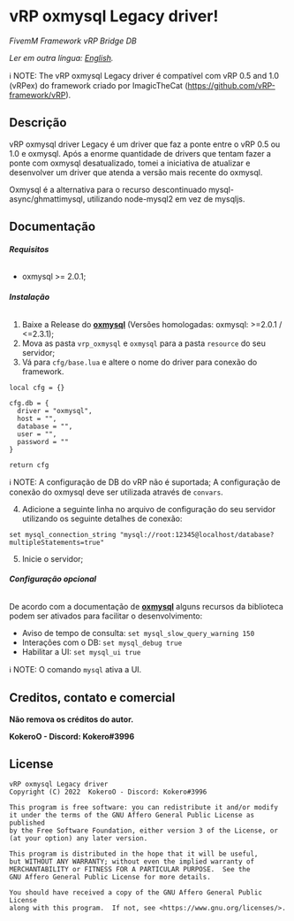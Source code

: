  #  vRP oxmysql Legacy driver!
_FivemM Framework vRP Bridge DB_

*Ler em outra língua: [English](README.md).*

:information_source: NOTE: The vRP oxmysql Legacy driver é compatível com vRP 0.5 and 1.0 (vRPex) do framework criado por ImagicTheCat (https://github.com/vRP-framework/vRP).

## Descrição
vRP oxmysql driver Legacy é um driver que faz a ponte entre o vRP 0.5 ou 1.0 e oxmysql. Após a enorme quantidade de drivers que tentam fazer a ponte com oxmysql desatualizado, tomei a iniciativa de atualizar e desenvolver um driver que atenda a versão mais recente do oxmysql.

Oxmysql é a alternativa para o recurso descontinuado mysql-async/ghmattimysql, utilizando node-mysql2 em vez de mysqljs.

## Documentação

###### **Requisitos**

- oxmysql >= 2.0.1;

###### **Instalação**

1. Baixe a Release do [**oxmysql**](https://github.com/overextended/oxmysql/releases) (Versões homologadas: oxmysql: >=2.0.1 / <=2.3.1);
2. Mova as pasta `vrp_oxmysql` e `oxmysql` para a pasta `resource` do seu servidor;
3. Vá para `cfg/base.lua` e altere o nome do driver para conexão do framework.
```
local cfg = {}

cfg.db = {
  driver = "oxmysql",
  host = "",
  database = "",
  user = "",
  password = ""
}

return cfg
```
:information_source: NOTE: A configuração de DB do vRP não é suportada; A configuração de conexão do oxmysql deve ser utilizada através de `convars`.

4. Adicione a seguinte linha no arquivo de configuração do seu servidor utilizando os seguinte detalhes de conexão:
```
set mysql_connection_string "mysql://root:12345@localhost/database?multipleStatements=true"
```
5. Inicie o servidor;


###### **Configuração opcional**

De acordo com a documentação de [**oxmysql**](https://overextended.github.io/oxmysql/) alguns recursos da biblioteca podem ser ativados para facilitar o desenvolvimento:
- Aviso de tempo de consulta: `set mysql_slow_query_warning 150`
- Interações com o DB: `set mysql_debug true`
- Habilitar a UI: `set mysql_ui true`

:information_source: NOTE: O comando `mysql` ativa a UI.

## Creditos, contato e comercial
**Não remova os créditos do autor.**

**KokeroO - Discord: Kokero#3996**

## License
  ```
  vRP oxmysql Legacy driver
  Copyright (C) 2022  KokeroO - Discord: Kokero#3996

  This program is free software: you can redistribute it and/or modify
  it under the terms of the GNU Affero General Public License as published
  by the Free Software Foundation, either version 3 of the License, or
  (at your option) any later version.

  This program is distributed in the hope that it will be useful,
  but WITHOUT ANY WARRANTY; without even the implied warranty of
  MERCHANTABILITY or FITNESS FOR A PARTICULAR PURPOSE.  See the
  GNU Affero General Public License for more details.

  You should have received a copy of the GNU Affero General Public License
  along with this program.  If not, see <https://www.gnu.org/licenses/>.
  ```
